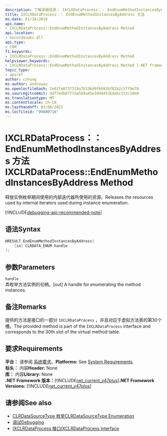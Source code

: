 ```yaml
---
description: 了解详细信息： IXCLRDataProcess：： EndEnumMethodInstancesByAddress 方法
title: IXCLRDataProcess：： EndEnumMethodInstancesByAddress 方法
ms.date: 01/16/2019
api.name:
- IXCLRDataProcess::EndEnumMethodInstancesByAddress Method
api.location:
- mscordacwks.dll
api.type:
- COM
f1.keywords:
- IXCLRDataProcess::EndEnumMethodInstancesByAddress Method
helpviewer.keywords:
- IXCLRDataProcess::EndEnumMethodInstancesByAddress Method [.NET Framework debugging]
topic_type:
- apiref
author: cshung
ms.author: andrewau
ms.openlocfilehash: 2e01fe0737319a7b336d9f6992bf81b2c57f9e70
ms.sourcegitcommit: ddf7edb67715a5b9a45e3dd44536dabc153c1de0
ms.translationtype: MT
ms.contentlocale: zh-CN
ms.lasthandoff: 02/06/2021
ms.locfileid: "99800716"
---
```

# <a name="ixclrdataprocessendenummethodinstancesbyaddress-method"></a><span data-ttu-id="2acf1-103">IXCLRDataProcess：： EndEnumMethodInstancesByAddress 方法</span><span class="sxs-lookup"><span data-stu-id="2acf1-103">IXCLRDataProcess::EndEnumMethodInstancesByAddress Method</span></span>

<span data-ttu-id="2acf1-104">释放实例枚举期间使用的内部迭代器所使用的资源。</span><span class="sxs-lookup"><span data-stu-id="2acf1-104">Releases the resources used by internal iterators used during instance enumeration.</span></span>

[!INCLUDE[debugging-api-recommended-note](../../../../includes/debugging-api-recommended-note.md)]

## <a name="syntax"></a><span data-ttu-id="2acf1-105">语法</span><span class="sxs-lookup"><span data-stu-id="2acf1-105">Syntax</span></span>

```cpp
HRESULT EndEnumMethodInstancesByAddress(
    [in] CLRDATA_ENUM handle
);
```

## <a name="parameters"></a><span data-ttu-id="2acf1-106">参数</span><span class="sxs-lookup"><span data-stu-id="2acf1-106">Parameters</span></span>

`handle`\
<span data-ttu-id="2acf1-107">弄枚举方法实例的句柄。</span><span class="sxs-lookup"><span data-stu-id="2acf1-107">[out] A handle for enumerating the method instances.</span></span>

## <a name="remarks"></a><span data-ttu-id="2acf1-108">备注</span><span class="sxs-lookup"><span data-stu-id="2acf1-108">Remarks</span></span>

<span data-ttu-id="2acf1-109">提供的方法是接口的一部分 `IXCLRDataProcess` ，并且对应于虚拟方法表的第30个槽。</span><span class="sxs-lookup"><span data-stu-id="2acf1-109">The provided method is part of the `IXCLRDataProcess` interface and corresponds to the 30th slot of the virtual method table.</span></span>

## <a name="requirements"></a><span data-ttu-id="2acf1-110">要求</span><span class="sxs-lookup"><span data-stu-id="2acf1-110">Requirements</span></span>

<span data-ttu-id="2acf1-111">**平台：** 请参阅 [系统要求](../../get-started/system-requirements.md)。</span><span class="sxs-lookup"><span data-stu-id="2acf1-111">**Platforms:** See [System Requirements](../../get-started/system-requirements.md).</span></span>  
<span data-ttu-id="2acf1-112">**标头：** 内容</span><span class="sxs-lookup"><span data-stu-id="2acf1-112">**Header:** None</span></span>  
<span data-ttu-id="2acf1-113">**库：** 内容</span><span class="sxs-lookup"><span data-stu-id="2acf1-113">**Library:** None</span></span>  
<span data-ttu-id="2acf1-114">**.NET Framework 版本：**[!INCLUDE[net_current_v47plus](../../../../includes/net-current-v47plus.md)]</span><span class="sxs-lookup"><span data-stu-id="2acf1-114">**.NET Framework Versions:** [!INCLUDE[net_current_v47plus](../../../../includes/net-current-v47plus.md)]</span></span>  

## <a name="see-also"></a><span data-ttu-id="2acf1-115">请参阅</span><span class="sxs-lookup"><span data-stu-id="2acf1-115">See also</span></span>

- [<span data-ttu-id="2acf1-116">CLRDataSourceType 枚举</span><span class="sxs-lookup"><span data-stu-id="2acf1-116">CLRDataSourceType Enumeration</span></span>](clrdatasourcetype-enumeration.md)
- [<span data-ttu-id="2acf1-117">调试</span><span class="sxs-lookup"><span data-stu-id="2acf1-117">Debugging</span></span>](index.md)
- [<span data-ttu-id="2acf1-118">IXCLRDataProcess 接口</span><span class="sxs-lookup"><span data-stu-id="2acf1-118">IXCLRDataProcess Interface</span></span>](ixclrdataprocess-interface.md)
